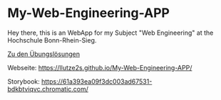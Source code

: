 # My-Web-Engineering-APP
Hey there,
this is an WebApp for my Subject "Web Engineering" at the Hochschule Bonn-Rhein-Sieg.

[Zu den Übungslösungen](Übungen/Inhaltsverzeichnis.md)

Webseite:  https://llutze2s.github.io/My-Web-Engineering-APP/

Storybook: https://61a393ea09f3dc003ad67531-bdkbtviqvc.chromatic.com/
